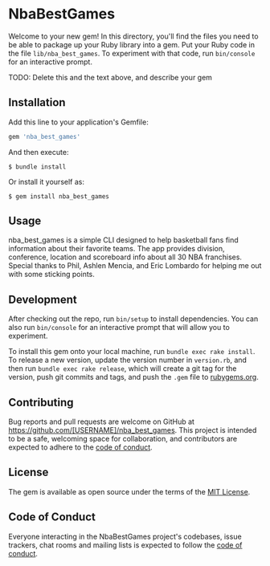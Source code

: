 # NbaBestGames

Welcome to your new gem! In this directory, you'll find the files you need to be able to package up your Ruby library into a gem. Put your Ruby code in the file `lib/nba_best_games`. To experiment with that code, run `bin/console` for an interactive prompt.

TODO: Delete this and the text above, and describe your gem

## Installation

Add this line to your application's Gemfile:

```ruby
gem 'nba_best_games'
```

And then execute:

    $ bundle install

Or install it yourself as:

    $ gem install nba_best_games

## Usage

nba_best_games is a simple CLI designed to help basketball fans find information about their favorite teams. The app provides division, conference, location and scoreboard info about all 30 NBA franchises. Special thanks to Phil, Ashlen Mencia, and Eric Lombardo for helping me out with some sticking points.

## Development

After checking out the repo, run `bin/setup` to install dependencies. You can also run `bin/console` for an interactive prompt that will allow you to experiment.

To install this gem onto your local machine, run `bundle exec rake install`. To release a new version, update the version number in `version.rb`, and then run `bundle exec rake release`, which will create a git tag for the version, push git commits and tags, and push the `.gem` file to [rubygems.org](https://rubygems.org).

## Contributing

Bug reports and pull requests are welcome on GitHub at https://github.com/[USERNAME]/nba_best_games. This project is intended to be a safe, welcoming space for collaboration, and contributors are expected to adhere to the [code of conduct](https://github.com/[USERNAME]/nba_best_games/blob/master/CODE_OF_CONDUCT.md).


## License

The gem is available as open source under the terms of the [MIT License](https://opensource.org/licenses/MIT).

## Code of Conduct

Everyone interacting in the NbaBestGames project's codebases, issue trackers, chat rooms and mailing lists is expected to follow the [code of conduct](https://github.com/[USERNAME]/nba_best_games/blob/master/CODE_OF_CONDUCT.md).

